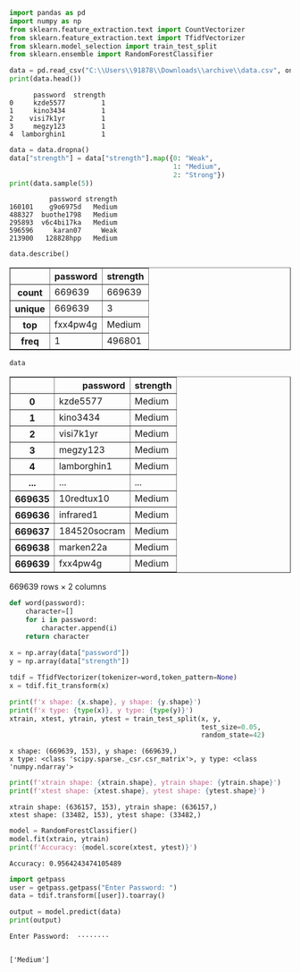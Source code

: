 ```python
import pandas as pd
import numpy as np
from sklearn.feature_extraction.text import CountVectorizer
from sklearn.feature_extraction.text import TfidfVectorizer
from sklearn.model_selection import train_test_split
from sklearn.ensemble import RandomForestClassifier

data = pd.read_csv("C:\\Users\\91878\\Downloads\\archive\\data.csv", on_bad_lines='skip')
print(data.head())
```

          password  strength
    0     kzde5577         1
    1     kino3434         1
    2    visi7k1yr         1
    3     megzy123         1
    4  lamborghin1         1
    


```python
data = data.dropna()
data["strength"] = data["strength"].map({0: "Weak", 
                                         1: "Medium",
                                         2: "Strong"})
print(data.sample(5))
```

              password strength
    160101    g9o6975d   Medium
    488327  buothe1798   Medium
    295893  v6c4bi17ka   Medium
    596596     karan07     Weak
    213900   128828hpp   Medium
    


```python
data.describe()
```




<div>
<style scoped>
    .dataframe tbody tr th:only-of-type {
        vertical-align: middle;
    }

    .dataframe tbody tr th {
        vertical-align: top;
    }

    .dataframe thead th {
        text-align: right;
    }
</style>
<table border="1" class="dataframe">
  <thead>
    <tr style="text-align: right;">
      <th></th>
      <th>password</th>
      <th>strength</th>
    </tr>
  </thead>
  <tbody>
    <tr>
      <th>count</th>
      <td>669639</td>
      <td>669639</td>
    </tr>
    <tr>
      <th>unique</th>
      <td>669639</td>
      <td>3</td>
    </tr>
    <tr>
      <th>top</th>
      <td>fxx4pw4g</td>
      <td>Medium</td>
    </tr>
    <tr>
      <th>freq</th>
      <td>1</td>
      <td>496801</td>
    </tr>
  </tbody>
</table>
</div>




```python
data
```




<div>
<style scoped>
    .dataframe tbody tr th:only-of-type {
        vertical-align: middle;
    }

    .dataframe tbody tr th {
        vertical-align: top;
    }

    .dataframe thead th {
        text-align: right;
    }
</style>
<table border="1" class="dataframe">
  <thead>
    <tr style="text-align: right;">
      <th></th>
      <th>password</th>
      <th>strength</th>
    </tr>
  </thead>
  <tbody>
    <tr>
      <th>0</th>
      <td>kzde5577</td>
      <td>Medium</td>
    </tr>
    <tr>
      <th>1</th>
      <td>kino3434</td>
      <td>Medium</td>
    </tr>
    <tr>
      <th>2</th>
      <td>visi7k1yr</td>
      <td>Medium</td>
    </tr>
    <tr>
      <th>3</th>
      <td>megzy123</td>
      <td>Medium</td>
    </tr>
    <tr>
      <th>4</th>
      <td>lamborghin1</td>
      <td>Medium</td>
    </tr>
    <tr>
      <th>...</th>
      <td>...</td>
      <td>...</td>
    </tr>
    <tr>
      <th>669635</th>
      <td>10redtux10</td>
      <td>Medium</td>
    </tr>
    <tr>
      <th>669636</th>
      <td>infrared1</td>
      <td>Medium</td>
    </tr>
    <tr>
      <th>669637</th>
      <td>184520socram</td>
      <td>Medium</td>
    </tr>
    <tr>
      <th>669638</th>
      <td>marken22a</td>
      <td>Medium</td>
    </tr>
    <tr>
      <th>669639</th>
      <td>fxx4pw4g</td>
      <td>Medium</td>
    </tr>
  </tbody>
</table>
<p>669639 rows × 2 columns</p>
</div>




```python
def word(password):
    character=[]
    for i in password:
        character.append(i)
    return character
  
x = np.array(data["password"])
y = np.array(data["strength"])

tdif = TfidfVectorizer(tokenizer=word,token_pattern=None)
x = tdif.fit_transform(x)

print(f'x shape: {x.shape}, y shape: {y.shape}')
print(f'x type: {type(x)}, y type: {type(y)}')
xtrain, xtest, ytrain, ytest = train_test_split(x, y, 
                                                test_size=0.05, 
                                                random_state=42)

```

    x shape: (669639, 153), y shape: (669639,)
    x type: <class 'scipy.sparse._csr.csr_matrix'>, y type: <class 'numpy.ndarray'>
    


```python
print(f'xtrain shape: {xtrain.shape}, ytrain shape: {ytrain.shape}')
print(f'xtest shape: {xtest.shape}, ytest shape: {ytest.shape}')

```

    xtrain shape: (636157, 153), ytrain shape: (636157,)
    xtest shape: (33482, 153), ytest shape: (33482,)
    


```python
model = RandomForestClassifier()
model.fit(xtrain, ytrain)
print(f'Accuracy: {model.score(xtest, ytest)}')
```

    Accuracy: 0.9564243474105489
    


```python
import getpass
user = getpass.getpass("Enter Password: ")
data = tdif.transform([user]).toarray()

output = model.predict(data)
print(output)
```

    Enter Password:  ········
    

    ['Medium']
    
